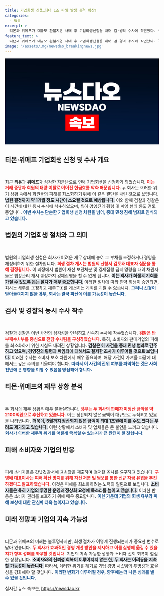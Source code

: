 ```yaml
---
title: 기업회생 신청…최대 1조 피해 발생 충격 확산!
categories:
  - 법률
excerpt: >
  티몬과 위메프가 대규모 환불지연 사태 후 기업회생신청을 내며 검·경의 수사에 직면했다. 경영진의 횡령·배임 의혹이 불거지면서 소비자 피해가 걱정되는 상황이다. 이들의 미래는 어떻게 될까? 클릭해 자세히 알아보세요!
feature_text: >
  티몬과 위메프가 대규모 환불지연 사태 후 기업회생신청을 내며 검·경의 수사에 직면했다. 경영진의 횡령·배임 의혹이 불거지면서 소비자 피해가 걱정되는 상황이다. 이들의 미래는 어떻게 될까? 클릭해 자세히 알아보세요!
image: '/assets/img/newsdao_breakingnews.jpg'
---
```


<p><img src="/assets/img/newsdao_breakingnews.jpg" alt="implanttips 속보" /></p>

<h2 data-ke-size="size26">티몬·위메프 기업회생 신청 및 수사 개요</h2>

<p data-ke-size="size16">&nbsp;</p> 

<p>최근 <strong>티몬</strong>과 <strong>위메프</strong>가 심각한 자금난으로 인해 기업회생을 신청하게 되었습니다. <b><span style="color: #ee2323;">이는 거래 중단과 회원의 대량 이탈로 이어진 현금흐름 악화 때문입니다.</span></b> 두 회사는 이러한 위기 상황 속에서 회원들의 피해를 최소화하기 위해 이 같은 결단을 내린 것으로 보입니다. <b><span style="background-color: #21538527;">법원 결정까지 약 1개월 정도 시간이 소요될 것으로 예상됩니다.</span></b> 이와 함께 검찰과 경찰은 이 사건에 대한 동시 수사에 착수하였으며, 특히 경영진의 횡령 및 배임 혐의 등도 검토 중입니다. <b><span style="color: #1a5490;">이번 수사는 단순한 기업회생 신청 차원을 넘어, 중대 민생 침해 범죄로 인식되고 있습니다.</span></b></p>

<h2 data-ke-size="size26">법원의 기업회생 절차와 그 의미</h2>

<p data-ke-size="size16">&nbsp;</p>

<p>법원의 기업회생 신청은 회사가 어려운 재무 상태에 놓여 그 부채를 조정하거나 경영을 재정비하기 위한 절차입니다. <b><span style="color: #ee2323;">회생 절차 개시는 법원의 신청서 검토와 대표자 심문을 통해 결정됩니다.</span></b> 이 과정에서 법원이 재산 보전처분 및 강제집행 금지 명령을 내려 채권자들은 법정관리 개시 결정까지 강제집행을 할 수 없게 됩니다. <b><span style="background-color: #21538527;">이는 회사가 회생의 기회를 가질 수 있도록 돕는 절차가 매우 중요합니다.</span></b> 이러한 절차에 따라 만약 회생이 승인되면, 회사는 채무를 조정하고 재무구조를 개선하는 기회를 가질 수 있습니다. <b><span style="color: #1a5490;">그러나 신청이 받아들여지지 않을 경우, 회사는 결국 파산에 이를 가능성이 높습니다.</span></b></p>

<h2 data-ke-size="size26">검사 및 경찰의 동시 수사 착수</h2>

<p data-ke-size="size16">&nbsp;</p>

<p>검찰과 경찰은 이번 사건의 심각성을 인식하고 신속히 수사에 착수했습니다. <b><span style="color: #ee2323;">검찰은 반부패수사부를 중심으로 전담 수사팀을 구성하였습니다.</span></b> 특히, 소비자와 판매기업의 피해를 최소화하기 위한 지침도 내려진 상황입니다. <b><span style="background-color: #21538527;">검찰은 이 사건을 중대 민생 범죄로 간주하고 있으며, 경영진의 횡령과 배임죄에 대해서도 철저한 조사가 이루어질 것으로 보입니다.</span></b> 이러한 수사는 소비자 보호 차원에서 매우 중요하며, 해당 사건이 가져올 파장에 대해서도 깊은 주의를 기울여야 합니다. <b><span style="color: #1a5490;">따라서 이 사건의 진위 여부를 파악하는 것은 사회 전반에 큰 영향을 미칠 수 있음을 명심해야 합니다.</span></b></p>

<h2 data-ke-size="size26">티몬·위메프의 재무 상황 분석</h2>

<p data-ke-size="size16">&nbsp;</p>

<p>두 회사의 재무 상황은 매우 불확실합니다. <b><span style="color: #ee2323;">정부는 두 회사의 판매자 미정산 금액을 약 2100억원으로 추산하고 있습니다.</span></b> 이는 정산되지 않은 금액이 대규모로 누적되고 있음을 나타냅니다. <b><span style="background-color: #21538527;">더욱이, 5월까지 정산되지 않은 금액이 최대 1조원에 이를 수도 있다는 우려도 제기되고 있습니다.</span></b> 이런 상황에서 소비자 및 업체들은 큰 불안을 느끼고 있습니다. <b><span style="color: #1a5490;">회사가 이러한 재무적 위기를 어떻게 극복할 수 있는지가 큰 관건이 될 것입니다.</span></b></p>

<h2 data-ke-size="size26">피해 소비자와 기업의 반응</h2>

<p data-ke-size="size16">&nbsp;</p>

<p>피해 소비자들은 강남경찰서에 고소장을 제출하며 철저한 조사를 요구하고 있습니다. <b><span style="color: #ee2323;">구영배 대표이사는 피해 확산 방지를 위해 자산 처분 및 담보를 통한 신규 자금 유입을 추진하겠다고 발표하였습니다.</span></b> 이것은 피해를 최소화하려는 노력의 일환으로 보입니다. <b><span style="background-color: #21538527;">소비자들은 특히 기업의 투명한 운영과 정상화 요청에 목소리를 높이고 있습니다.</span></b> 이러한 반응은 소비자 권리를 보호하기 위해 매우 중요합니다. <b><span style="color: #1a5490;">이런 가운데 기업의 회생 여부와 피해 보상에 대한 관심이 더욱 높아지고 있습니다.</span></b></p>

<h2 data-ke-size="size26">미래 전망과 기업의 지속 가능성</h2>

<p data-ke-size="size16">&nbsp;</p>

<p>티몬과 위메프의 미래는 불투명하지만, 회생 절차가 어떻게 진행되는지가 중요한 변수로 남아 있습니다. <b><span style="color: #ee2323;">두 회사가 효과적인 경영 개선 방안을 제시하고 이를 실행에 옮길 수 있을지가 향후 성패를 좌우할 것입니다.</span></b> 기업의 지속 가능한 성장과 소비자 신뢰 회복이 절실한 상황입니다. <b><span style="background-color: #21538527;">소비자와의 신뢰성 회복이 이루어지지 않는 한, 두 회사는 어려움을 지속할 가능성이 높습니다.</span></b> 따라서, 이러한 위기를 계기로 기업 경영 시스템의 투명성과 효율성을 강화해야 할 것입니다. <b><span style="color: #1a5490;">이러한 변화가 이루어질 경우, 향후에는 더 나은 성과를 낼 수 있을 것입니다.</span></b></p>
실시간 뉴스 속보는, <a href="https://newsdao.kr" rel="dofollow">https://newsdao.kr</a>


